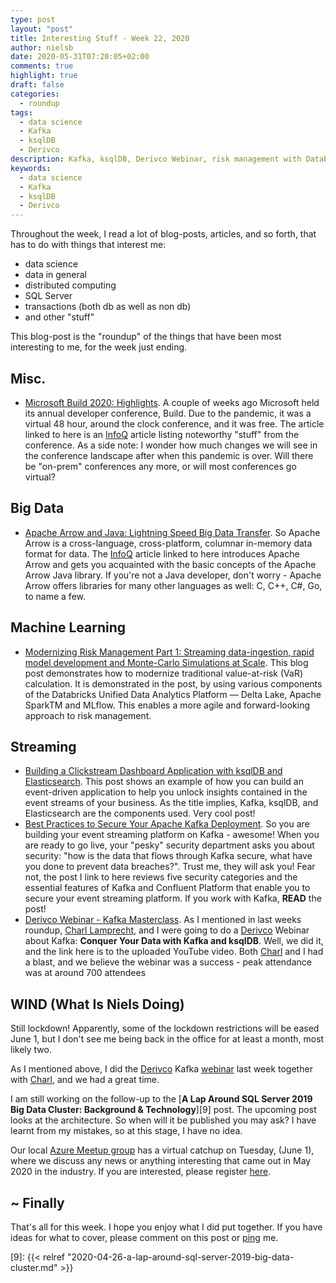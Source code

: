 ```yaml
---
type: post
layout: "post"
title: Interesting Stuff - Week 22, 2020
author: nielsb
date: 2020-05-31T07:20:05+02:00
comments: true
highlight: true
draft: false
categories:
  - roundup
tags:
  - data science
  - Kafka
  - ksqlDB
  - Derivco
description: Kafka, ksqlDB, Derivco Webinar, risk management with Databricks, and other interesting topics.
keywords:
  - data science
  - Kafka
  - ksqlDB
  - Derivco   
---
```


Throughout the week, I read a lot of blog-posts, articles, and so forth, that has to do with things that interest me:

* data science
* data in general
* distributed computing
* SQL Server
* transactions (both db as well as non db)
* and other "stuff"

This blog-post is the "roundup" of the things that have been most interesting to me, for the week just ending.

<!--more-->

## Misc.

* [Microsoft Build 2020: Highlights][1]. A couple of weeks ago Microsoft held its annual developer conference, Build. Due to the pandemic, it was a virtual 48 hour, around the clock conference, and it was free. The article linked to here is an [InfoQ][iq] article listing noteworthy "stuff" from the conference. As a side note: I wonder how much changes we will see in the conference landscape after when this pandemic is over. Will there be "on-prem" conferences any more, or will most conferences go virtual? 

## Big Data

* [Apache Arrow and Java: Lightning Speed Big Data Transfer][2]. So Apache Arrow is a cross-language, cross-platform, columnar in-memory data format for data. The [InfoQ][iq] article linked to here introduces Apache Arrow and gets you acquainted with the basic concepts of the Apache Arrow Java library. If you're not a Java developer, don't worry - Apache Arrow offers libraries for many other languages as well: C, C++, C#, Go, to name a few.

## Machine Learning

* [Modernizing Risk Management Part 1: Streaming data-ingestion, rapid model development and Monte-Carlo Simulations at Scale][3]. This blog post demonstrates how to modernize traditional value-at-risk (VaR) calculation. It is demonstrated in the post, by using various components of the Databricks Unified Data Analytics Platform — Delta Lake, Apache SparkTM and MLflow. This enables a more agile and forward-looking approach to risk management.

## Streaming

* [Building a Clickstream Dashboard Application with ksqlDB and Elasticsearch][4]. This post shows an example of how you can build an event-driven application to help you unlock insights contained in the event streams of your business. As the title implies, Kafka, ksqlDB, and Elasticsearch are the components used. Very cool post!
* [Best Practices to Secure Your Apache Kafka Deployment][5]. So you are building your event streaming platform on Kafka - awesome! When you are ready to go live, your "pesky" security department asks you about security: "how is the data that flows through Kafka secure, what have you done to prevent data breaches?". Trust me, they will ask you! Fear not, the post I link to here reviews five security categories and the essential features of Kafka and Confluent Platform that enable you to secure your event streaming platform. If you work with Kafka, **READ** the post!
* [Derivco Webinar - Kafka Masterclass][6]. As I mentioned in last weeks roundup, [Charl Lamprecht][charl], and I were going to do a [Derivco](/derivco) Webinar about Kafka: **Conquer Your Data with Kafka and ksqlDB**. Well, we did it, and the link here is to the uploaded YouTube video. Both [Charl][charl] and I had a blast, and we believe the webinar was a success - peak attendance was at around 700 attendees

## WIND (What Is Niels Doing)

Still lockdown! Apparently, some of the lockdown restrictions will be eased June 1, but I don't see me being back in the office for at least a month, most likely two.

As I mentioned above, I did the [Derivco](/derivco) Kafka [webinar][6] last week together with [Charl][charl], and we had a great time.

I am still working on the follow-up to the [**A Lap Around SQL Server 2019 Big Data Cluster: Background & Technology**][9] post. The upcoming post looks at the architecture. So when will it be published you may ask? I have learnt from my mistakes, so at this stage, I have no idea.

Our local [Azure Meetup group][7] has a virtual catchup on Tuesday, (June 1), where we discuss any news or anything interesting that came out in May 2020 in the industry. If you are interested, please register [here][8].

## ~ Finally

That's all for this week. I hope you enjoy what I did put together. If you have ideas for what to cover, please comment on this post or [ping][ma] me.

[ma]: mailto:niels.it.berglund@gmail.com
[mp]: https://blog.acolyer.org
[iq]: https://www.infoq.com/
[ew]: http://sqlonice.com/
[re]: http://blog.revolutionanalytics.com
[sqsk]: https://www.sqlskills.com
[mdaveyblog]: https://mdavey.wordpress.com/
[charlblog]: https://charlla.com/

[jovpop]: https://twitter.com/JovanPop_MSFT
[bobw]: https://twitter.com/bobwardms
[revod]: https://twitter.com/revodavid
[lonny]: https://twitter.com/sqL_handLe
[ewtw]: https://twitter.com/sqlOnIce
[buckw]: https://twitter.com/BuckWoodyMSFT
[mattw]: https://twitter.com/matthewwarren
[murba]: https://twitter.com/muratdemirbas
[daveda]: https://twitter.com/davidthecoder
[adcol]: https://twitter.com/adriancolyer
[jesrod]: https://twitter.com/jrdothoughts
[tomaz]: https://twitter.com/tomaz_tsql
[dataart]: https://twitter.com/dataartisans
[luis]: https://twitter.com/luis_de_sousa
[benstop]: https://twitter.com/benstopford
[conflu]: https://twitter.com/confluentinc
[tylert]: https://twitter.com/tyler_treat
[andrewng]: https://twitter.com/AndrewYNg
[lawr]: https://twitter.com/bytezn
[jue]: https://twitter.com/b0rk
[yan]: https://twitter.com/theburningmonk
[danny]: https://twitter.com/g9yuayon
[rmoff]: https://twitter.com/rmoff
[ryansw]: https://twitter.com/ryanswanstrom
[pabloc]: https://twitter.com/pabloc_ds
[mklep]: https://twitter.com/martinkl
[mdavey]: https://twitter.com/matt_davey
[jboner]: https://twitter.com/jboner
[joeduff]: https://twitter.com/funcOfJoe
[charl]: https://twitter.com/charllamprecht
[dbricks]: https://twitter.com/databricks
[adsit]: https://twitter.com/SitnikAdam
[vicky]: https://twitter.com/vickyharp
[dscentral]: https://twitter.com/DataScienceCtrl
[natemc]: https://twitter.com/natemcmaster
[ads]: https://twitter.com/azuredatastudio
[travw]: https://twitter.com/radtravis
[emilk]: https://twitter.com/IsTheArchitect


[1]: https://www.infoq.com/news/2020/05/microsoft-build-2020-highlights/
[2]: https://www.infoq.com/articles/apache-arrow-java
[3]: https://databricks.com/blog/2020/05/27/modernizing-risk-management-part-1-streaming-data-ingestion-rapid-model-development-and-monte-carlo-simulations-at-scale.html
[4]: https://www.confluent.io/blog/clickstream-data-and-analytics-with-confluent-ksqldb-kafka-connect/
[5]: https://www.confluent.io/blog/secure-kafka-deployment-best-practices/
[6]: https://www.youtube.com/watch?v=CSyNiEgEyvY
[7]: https://www.meetup.com/Azure-Transformation-Labs/
[8]: https://www.meetup.com/Azure-Transformation-Labs/events/270811782/?rv=ce1&_xtd=gatlbWFpbF9jbGlja9oAJDA1NDZiYjMxLTUzZjAtNDQwOS05YmQ0LTIzMGEyYTg4NjEwZg&_af=event&_af_eid=270811782
[9]: {{< relref "2020-04-26-a-lap-around-sql-server-2019-big-data-cluster.md" >}}
